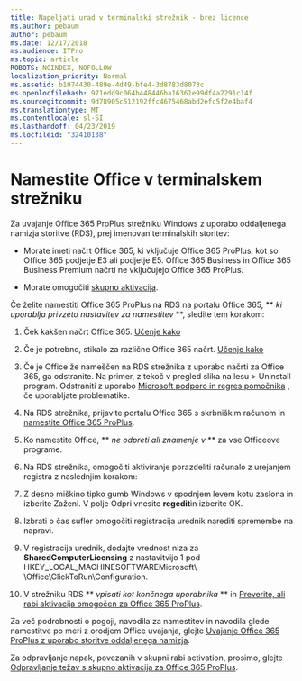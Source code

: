 ```yaml
---
title: Napeljati urad v terminalski strežnik - brez licence
ms.author: pebaum
author: pebaum
ms.date: 12/17/2018
ms.audience: ITPro
ms.topic: article
ROBOTS: NOINDEX, NOFOLLOW
localization_priority: Normal
ms.assetid: b1074430-489e-4d49-bfe4-3d8783d8073c
ms.openlocfilehash: 971edd9c064b448446ba16361e99df4a2291c14f
ms.sourcegitcommit: 9d78905c512192ffc4675468abd2efc5f2e4baf4
ms.translationtype: MT
ms.contentlocale: sl-SI
ms.lasthandoff: 04/23/2019
ms.locfileid: "32410138"
---
```

# <a name="installing-office-on-a-terminal-server"></a>Namestite Office v terminalskem strežniku

Za uvajanje Office 365 ProPlus strežniku Windows z uporabo oddaljenega namizja storitve (RDS), prej imenovan terminalskih storitev:
  
- Morate imeti načrt Office 365, ki vključuje Office 365 ProPlus, kot so Office 365 podjetje E3 ali podjetje E5. Office 365 Business in Office 365 Business Premium načrti ne vključujejo Office 365 ProPlus.
    
- Morate omogočiti [skupno aktivacija](https://docs.microsoft.com/DeployOffice/overview-of-shared-computer-activation-for-office-365-proplus).
    
Če želite namestiti Office 365 ProPlus na RDS na portalu Office 365, ** *ki uporablja privzeto nastavitev za namestitev* **, sledite tem korakom: 
  
1. Ček kakšen načrt Office 365. [Učenje kako](https://docs.microsoft.com/office365/admin/admin-overview/what-subscription-do-i-have)
    
2. Če je potrebno, stikalo za različne Office 365 načrt. [Učenje kako](https://docs.microsoft.com/office365/admin/subscriptions-and-billing/switch-to-a-different-plan)
    
3. Če je Office že nameščen na RDS strežnika z uporabo načrti za Office 365, ga odstranite. Na primer, z tekoč v pregled slika na lesu \> Uninstall program. Odstraniti z uporabo [Microsoft podporo in regres pomočnika](https://aka.ms/SARA-OfficeUninstall-Alchemy) , če uporabljate problematike. 
    
4. Na RDS strežnika, prijavite portalu Office 365 s skrbniškim računom in [namestite Office 365 ProPlus](https://portal.office.com/OLS/MySoftware.aspx).
    
5. Ko namestite Office, ** *ne odpreti ali znamenje v* ** za vse Officeove programe. 
    
6. Na RDS strežnika, omogočiti aktiviranje porazdeliti računalo z urejanjem registra z naslednjim korakom:
    
1. Z desno miškino tipko gumb Windows v spodnjem levem kotu zaslona in izberite Zaženi. V polje Odpri vnesite **regedit**in izberite OK. 
    
2. Izbrati o čas sufler omogočiti registracija urednik narediti spremembe na napravi.
    
3. V registracija urednik, dodajte vrednost niza za **SharedComputerLicensing** z nastavitvijo 1 pod HKEY_LOCAL_MACHINESOFTWAREMicrosoft\ \Office\ClickToRun\Configuration. 
    
7. V strežniku RDS ** *vpisati kot končnega uporabnika* ** in [Preverite, ali rabi aktivacija omogočen za Office 365 ProPlus](https://docs.microsoft.com/DeployOffice/troubleshoot-issues-with-shared-computer-activation-for-office-365-proplus#verify-that-activation-for-office-365-proplus-succeeded).
    
Za več podrobnosti o pogoji, navodila za namestitev in navodila glede namestitve po meri z orodjem Office uvajanja, glejte [Uvajanje Office 365 ProPlus z uporabo storitve oddaljenega namizja](https://docs.microsoft.com/DeployOffice/deploy-office-365-proplus-by-using-remote-desktop-services).
  
Za odpravljanje napak, povezanih v skupni rabi activation, prosimo, glejte [Odpravljanje težav s skupno aktivacija za Office 365 ProPlus](https://docs.microsoft.com/DeployOffice/troubleshoot-issues-with-shared-computer-activation-for-office-365-proplus).
  

